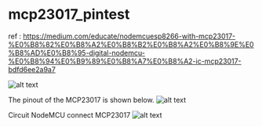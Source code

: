 # mcp23017_pintest
ref : https://medium.com/educate/nodemcuesp8266-with-mcp23017-%E0%B8%82%E0%B8%A2%E0%B8%B2%E0%B8%A2%E0%B8%9E%E0%B8%AD%E0%B8%95-digital-nodemcu-%E0%B8%94%E0%B9%89%E0%B8%A7%E0%B8%A2-ic-mcp23017-bdfd6ee2a9a7


![alt text](https://miro.medium.com/max/1150/1*3XvQs2a-wIqOEgbY2J0vVQ.jpeg)

The pinout of the MCP23017 is shown below.
![alt text](http://www.learningaboutelectronics.com/images/MCP23017-IO-port-expander-pinout.png)

Circuit NodeMCU connect MCP23017
![alt text](http://www.praphas.com/PhotoForum/iot/Lab-17-MCP23017/01.png)
